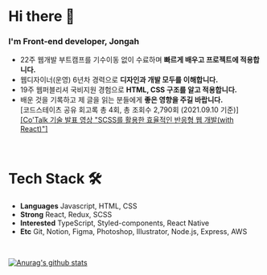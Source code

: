 # Hi there 👋
### I'm Front-end developer, Jongah
* 22주 웹개발 부트캠프를 기수이동 없이 수료하며 **빠르게 배우고 프로젝트에 적용합니다.**
* 웹디자이너(운영) 6년차 경력으로 **디자인과 개발 모두를 이해합니다.**
* 19주 웹퍼블리셔 국비지원 경험으로 **HTML, CSS 구조를 알고 적용합니다.**
* 배운 것을 기록하고 제 글을 읽는 분들에게 **좋은 영향을 주길 바랍니다.**<br>[코드스테이츠 공유 회고록 총 4회, 총 조회수 2,790회 (2021.09.10 기준)]<br>[[Co'Talk 기술 발표 영상 "SCSS를 활용한 효율적인 반응형 웹 개발(with React)"]](https://youtu.be/3Ro9g-LPdKw)


<br>

# Tech Stack 🛠

* **Languages**   Javascript, HTML, CSS
* **Strong**   React, Redux, SCSS
* **Interested**   TypeScript, Styled-components, React Native
* **Etc**   Git, Notion, Figma, Photoshop, Illustrator, Node.js, Express, AWS

<br>
  
[![Anurag's github stats](https://github-readme-stats.vercel.app/api?username=jong-ah&theme=react)](https://github.com/anuraghazra/github-readme-stats)



<!--

### Hi there 👋

### Research interests
* 🔭 I’m currently working on **Music Generation Projects**.
* 📫 Anyone who interests Music AI, Always welcome to contact me!


**jong-ah/jong-ah** is a ✨ _special_ ✨ repository because its `README.md` (this file) appears on your GitHub profile.

Here are some ideas to get you started:

- 🔭 I’m currently working on ...
- 🌱 I’m currently learning ...
- 👯 I’m looking to collaborate on ...
- 🤔 I’m looking for help with ...
- 💬 Ask me about ...
- 📫 How to reach me: ...
- 😄 Pronouns: ...
- ⚡ Fun fact: ...
-->
